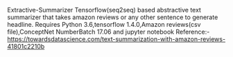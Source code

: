 Extractive-Summarizer
Tensorflow(seq2seq) based abstractive text summarizer that takes amazon reviews or any other sentence to generate headline. 
Requires Python 3.6,tensorflow 1.4.0,Amazon reviews(csv file),ConceptNet NumberBatch 17.06 and jupyter notebook
Reference:- https://towardsdatascience.com/text-summarization-with-amazon-reviews-41801c2210b
